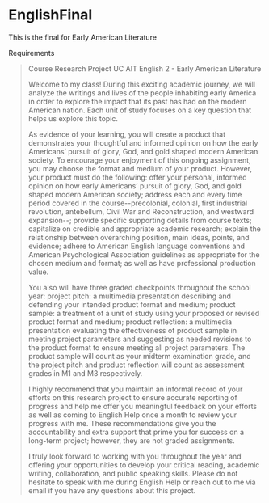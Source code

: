 # EnglishFinal

This is the final for Early American Literature

Requirements

<blockquote>
Course Research Project
UC AIT English 2 - Early American Literature


Welcome to my class! During this exciting academic journey, we will analyze the writings and lives of the people inhabiting early America in order to explore the impact that its past has had on the modern American nation. Each unit of study focuses on a key question that helps us explore this topic.

As evidence of your learning, you will create a product that demonstrates your thoughtful and informed opinion on how the early Americans’ pursuit of glory, God, and gold shaped modern American society. To encourage your enjoyment of this ongoing assignment, you may choose the format and medium of your product. However, your product must do the following:
offer your personal, informed opinion on how early Americans’ pursuit of glory, God, and gold shaped modern American society;
address each and every time period covered in the course--precolonial, colonial, first industrial revolution, antebellum, Civil War and Reconstruction, and westward expansion--;
provide specific supporting details from course texts;
capitalize on credible and appropriate academic research;
explain the relationship between overarching position, main ideas, points, and evidence;
adhere to American English language conventions and American Psychological Association guidelines as appropriate for the chosen medium and format; as well as
have professional production value.

You also will have three graded checkpoints throughout the school year:
project pitch: a multimedia presentation describing and defending your intended product format and medium;
product sample: a treatment of a unit of study using your proposed or revised product format and medium;
product reflection: a multimedia presentation evaluating the effectiveness of product sample in meeting project parameters and suggesting as needed revisions to the product format to ensure meeting all project parameters.
The product sample will count as your midterm examination grade, and the project pitch and product reflection will count as assessment grades in M1 and M3 respectively.

I highly recommend that you maintain an informal record of your efforts on this research project to ensure accurate reporting of progress and help me offer you meaningful feedback on your efforts as well as coming to English Help once a month to review your progress with me. These recommendations give you the accountability and extra support that prime you for success on a long-term project; however, they are not graded assignments.

I truly look forward to working with you throughout the year and offering your opportunities to develop your critical reading, academic writing, collaboration, and public speaking skills. Please do not hesitate to speak with me during English Help or reach out to me via email if you have any questions about this project.


</blockquote>

